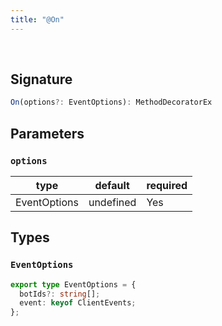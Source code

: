 ```yaml
---
title: "@On"
---
```


<br/>

## Signature

```ts
On(options?: EventOptions): MethodDecoratorEx 
```

## Parameters

### `options`
| type      | default | required |
| --------- | ------- | -------- |
| EventOptions | undefined     | Yes      |

## Types

### `EventOptions`

```ts
export type EventOptions = {
  botIds?: string[];
  event: keyof ClientEvents;
};
```